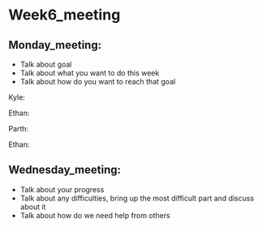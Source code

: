 # Week6_meeting

## Monday_meeting:

- Talk about goal
- Talk about what you want to do this week 
- Talk about how do you want to reach that goal

Kyle:



Ethan:



Parth:



Ethan:

## Wednesday_meeting:

- Talk about your progress
- Talk about any difficulties, bring up the most difficult part and discuss about it
- Talk about how do we need help from others